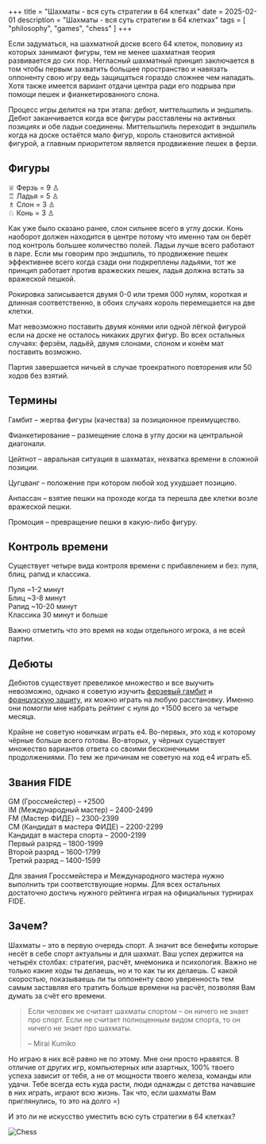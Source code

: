 +++
title = "Шахматы - вся суть стратегии в 64 клетках"
date = 2025-02-01
description = "Шахматы - вся суть стратегии в 64 клетках"
tags = [
    "philosophy",
    "games",
    "chess"
]
+++

Если задуматься, на шахматной доске всего 64 клеток, половину из которых занимают фигуры, тем не менее шахматная теория развивается до сих пор. Негласный шахматный принцип заключается в том чтобы первым захватить большее пространство и навязать оппоненту свою игру ведь защищаться гораздо сложнее чем нападать. Хотя также имеется вариант отдачи центра ради его подрыва при помощи пешек и фианкетированного слона.

Процесс игры делится на три этапа: дебют, миттельшпиль и эндшпиль. Дебют заканчивается когда все фигуры расставлены на активных позициях и обе ладьи соединены. Миттельшпиль переходит в эндшпиль когда на доске остаётся мало фигур, король становится активной фигурой, а главным приоритетом является продвижение пешек в ферзи.


## Фигуры

♕ Ферзь = 9 ♙<br>
♖ Ладья = 5 ♙<br>
♗ Слон = 3 ♙<br>
♘ Конь = 3 ♙<br>

Как уже было сказано ранее, слон сильнее всего в углу доски. Конь наоборот должен находится в центре потому что именно там он берёт под контроль большее количество полей. Ладьи лучше всего работают в паре. Если мы говорим про эндшпиль, то продвижение пешек эффективнее всего когда сзади они подкреплены ладьями, тот же принцип работает против вражеских пешек, ладья должна встать за вражеской пешкой.

Рокировка записывается двумя 0-0 или тремя 000 нулям, короткая и длинная соответственно, в обоих случаях король перемещается на две клетки.

Мат невозможно поставить двумя конями или одной лёгкой фигурой если на доске не осталось никаких других фигур. Во всех остальных случаях: ферзём, ладьёй, двумя слонами, слоном и конём мат поставить возможно.

Партия завершается ничьей в случае троекратного повторения или 50 ходов без взятий.


## Термины

Гамбит – жертва фигуры (качества) за позиционное преимущество.

Фианкетирование – размещение слона в углу доски на центральной диагонали.

Цейтнот – авральная ситуация в шахматах, нехватка времени в сложной позиции.

Цугцванг – положение при котором любой ход ухудшает позицию.

Анпассан – взятие пешки на проходе когда та перешла две клетки возле вражеской пешки.

Промоция – превращение пешки в какую-либо фигуру.


## Контроль времени

Существует четыре вида контроля времени с прибавлением и без: пуля, блиц, рапид и классика.

Пуля ~1-2 минут<br>
Блиц ~3-8 минут<br>
Рапид ~10-20 минут<br>
Классика 30 минут и больше<br>

Важно отметить что это время на ходы отдельного игрока, а не всей партии.


## Дебюты

Дебютов существует превеликое множество и все выучить невозможно, однако я советую изучить [ферзевый гамбит](https://lichess.org/study/topic/Queen's%20Gambit/popular) и [французскую защиту](https://lichess.org/study/topic/French%20Defense/popular), их можно играть на любую расстановку. Именно они помогли мне набрать рейтинг с нуля до +1500 всего за четыре месяца.

Крайне не советую новичкам играть e4. Во-первых, это ход к которому чёрные больше всего готовы. Во-вторых, у чёрных существует множество вариантов ответа со своими бесконечными продолжениями. По тем же причинам не советую на ход e4 играть e5.


## Звания FIDE

GM (Гроссмейстер) – +2500<br>
IM (Международный мастер) – 2400-2499<br>
FM (Мастер ФИДЕ) – 2300-2399<br>
CM (Кандидат в мастера ФИДЕ) – 2200-2299<br>
Кандидат в мастера спорта – 2000-2199<br>
Первый разряд – 1800-1999<br>
Второй разряд – 1600-1799<br>
Третий разряд – 1400-1599<br>

Для звания Гроссмейстера и Международного мастера нужно выполнить три соответствующие нормы. Для всех остальных достаточно достичь нужного рейтинга играя на официальных турнирах FIDE.


## Зачем?

Шахматы – это в первую очередь спорт. А значит все бенефиты которые несёт в себе спорт актуальны и для шахмат. Ваш успех держится на четырёх столбах: стратегия, расчёт, мнемоника и психология. Важно не только какие ходы ты делаешь, но и то как ты их делаешь. С какой скоростью, показываешь ли ты оппоненту свою уверенность тем самым заставляя его тратить больше времени на расчёт, позволяя Вам думать за счёт его времени.

> Если человек не считает шахматы спортом – он ничего не знает про спорт. Если не считает полноценным видом спорта, то он ничего не знает про шахматы.
>
> – Mirai Kumiko

Но играю в них всё равно не по этому. Мне они просто нравятся. В отличие от других игр, компьютерных или азартных, 100% твоего успеха зависит от тебя, а не от мощности твоего железа, команды или удачи. Тебе всегда есть куда расти, люди однажды с детства начавшие в них играть, играют всю жизнь. Так что, если шахматы Вам приглянулись, то это на долго =)

И это ли не искусство уместить всю суть стратегии в 64 клетках?


![Chess](/images/chess.webp)
